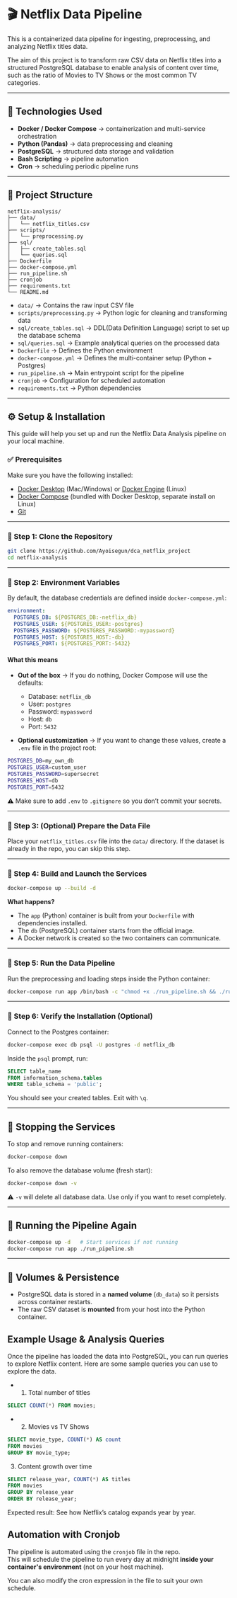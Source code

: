 
# 🎬 Netflix Data Pipeline

This is a containerized data pipeline for ingesting, preprocessing, and analyzing Netflix titles data.

The aim of this project is to transform raw CSV data on Netflix titles into a structured PostgreSQL database to enable analysis of content over time, such as the ratio of Movies to TV Shows or the most common TV categories.

---

## 🚀 Technologies Used

* **Docker / Docker Compose** → containerization and multi-service orchestration
* **Python (Pandas)** → data preprocessing and cleaning
* **PostgreSQL** → structured data storage and validation
* **Bash Scripting** → pipeline automation
* **Cron** → scheduling periodic pipeline runs

---

## 📂 Project Structure

```
netflix-analysis/
├── data/
│   └── netflix_titles.csv
├── scripts/
│   └── preprocessing.py
├── sql/
│   ├── create_tables.sql
│   └── queries.sql
├── Dockerfile
├── docker-compose.yml
├── run_pipeline.sh
├── cronjob
├── requirements.txt 
└── README.md
```

* `data/` → Contains the raw input CSV file
* `scripts/preprocessing.py` → Python logic for cleaning and transforming data
* `sql/create_tables.sql` → DDL(Data Definition Language) script to set up the database schema
* `sql/queries.sql` → Example analytical queries on the processed data
* `Dockerfile` → Defines the Python environment
* `docker-compose.yml` → Defines the multi-container setup (Python + Postgres)
* `run_pipeline.sh` → Main entrypoint script for the pipeline
* `cronjob` → Configuration for scheduled automation
* `requirements.txt` → Python dependencies

---

## ⚙️ Setup & Installation

This guide will help you set up and run the Netflix Data Analysis pipeline on your local machine.

### ✅ Prerequisites

Make sure you have the following installed:

* [Docker Desktop](https://www.docker.com/products/docker-desktop/) (Mac/Windows) or [Docker Engine](https://docs.docker.com/engine/install/) (Linux)
* [Docker Compose](https://docs.docker.com/compose/install/) (bundled with Docker Desktop, separate install on Linux)
* [Git](https://git-scm.com/book/en/v2/Getting-Started-Installing-Git)

---

### 🔹 Step 1: Clone the Repository

```bash
git clone https://github.com/Ayoisegun/dca_netflix_project
cd netflix-analysis
```

---

### 🔹 Step 2: Environment Variables

By default, the database credentials are defined inside `docker-compose.yml`:

```yaml
environment:
  POSTGRES_DB: ${POSTGRES_DB:-netflix_db}
  POSTGRES_USER: ${POSTGRES_USER:-postgres}
  POSTGRES_PASSWORD: ${POSTGRES_PASSWORD:-mypassword}
  POSTGRES_HOST: ${POSTGRES_HOST:-db}
  POSTGRES_PORT: ${POSTGRES_PORT:-5432}
```

#### What this means

* **Out of the box** → If you do nothing, Docker Compose will use the defaults:

  * Database: `netflix_db`
  * User: `postgres`
  * Password: `mypassword`
  * Host: `db`
  * Port: `5432`

* **Optional customization** → If you want to change these values, create a `.env` file in the project root:

```bash
POSTGRES_DB=my_own_db
POSTGRES_USER=custom_user
POSTGRES_PASSWORD=supersecret
POSTGRES_HOST=db
POSTGRES_PORT=5432
```

⚠️ Make sure to add `.env` to `.gitignore` so you don’t commit your secrets.

---

### 🔹 Step 3: (Optional) Prepare the Data File

Place your `netflix_titles.csv` file into the `data/` directory. If the dataset is already in the repo, you can skip this step.

---

### 🔹 Step 4: Build and Launch the Services

```bash
docker-compose up --build -d
```

**What happens?**

* The `app` (Python) container is built from your `Dockerfile` with dependencies installed.
* The `db` (PostgreSQL) container starts from the official image.
* A Docker network is created so the two containers can communicate.

---

### 🔹 Step 5: Run the Data Pipeline

Run the preprocessing and loading steps inside the Python container:

```bash
docker-compose run app /bin/bash -c "chmod +x ./run_pipeline.sh && ./run_pipeline.sh"
```

---

### 🔹 Step 6: Verify the Installation (Optional)

Connect to the Postgres container:

```bash
docker-compose exec db psql -U postgres -d netflix_db
```

Inside the `psql` prompt, run:

```sql
SELECT table_name 
FROM information_schema.tables 
WHERE table_schema = 'public';
```

You should see your created tables. Exit with `\q`.

---

## 🛑 Stopping the Services

To stop and remove running containers:

```bash
docker-compose down
```

To also remove the database volume (fresh start):

```bash
docker-compose down -v
```

⚠️ `-v` will delete all database data. Use only if you want to reset completely.

---

## 🔄 Running the Pipeline Again

```bash
docker-compose up -d   # Start services if not running
docker-compose run app ./run_pipeline.sh
```

---

## 💾 Volumes & Persistence

* PostgreSQL data is stored in a **named volume** (`db_data`) so it persists across container restarts.
* The raw CSV dataset is **mounted** from your host into the Python container.

## Example Usage & Analysis Queries

Once the pipeline has loaded the data into PostgreSQL, you can run queries to explore Netflix content. Here are some sample queries you can use to explore the data. 

* 1. Total number of titles
``` sql
SELECT COUNT(*) FROM movies;
```

* 2. Movies vs TV Shows
``` sql 
SELECT movie_type, COUNT(*) AS count
FROM movies
GROUP BY movie_type;
```

3. Content growth over time
```sql 
SELECT release_year, COUNT(*) AS titles
FROM movies
GROUP BY release_year
ORDER BY release_year;
```
Expected result: See how Netflix’s catalog expands year by year.

## Automation with Cronjob

The pipeline is automated using the `cronjob` file in the repo.  
This will schedule the pipeline to run every day at midnight **inside your container's environment** (not on your host machine).  

You can also modify the cron expression in the file to suit your own schedule.
